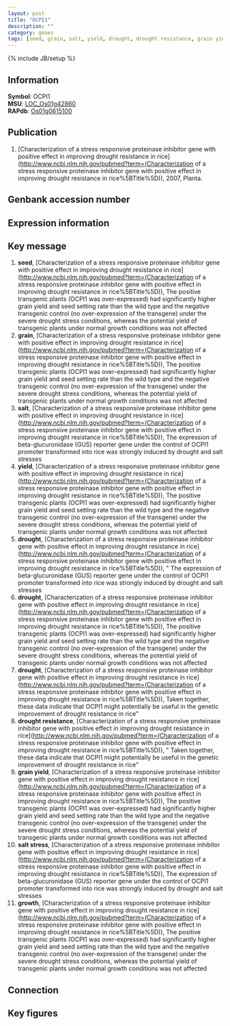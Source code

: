 ```yaml
---
layout: post
title: "OCPI1"
description: ""
category: genes
tags: [seed, grain, salt, yield, drought, drought resistance, grain yield, salt stress, growth, Gene]
---
```

{% include JB/setup %}

## Information
__Symbol__: OCPI1  
__MSU__: [LOC_Os01g42860](http://rice.plantbiology.msu.edu/cgi-bin/ORF_infopage.cgi?orf=LOC_Os01g42860)  
__RAPdb__: [Os01g0615100](http://rapdb.dna.affrc.go.jp/viewer/gbrowse_details/irgsp1?name=Os01g0615100)  

## Publication
1. [Characterization of a stress responsive proteinase inhibitor gene with positive effect in improving drought resistance in rice](http://www.ncbi.nlm.nih.gov/pubmed?term=(Characterization of a stress responsive proteinase inhibitor gene with positive effect in improving drought resistance in rice%5BTitle%5D)), 2007, Planta.

## Genbank accession number

## Expression information

## Key message
1. __seed__, [Characterization of a stress responsive proteinase inhibitor gene with positive effect in improving drought resistance in rice](http://www.ncbi.nlm.nih.gov/pubmed?term=(Characterization of a stress responsive proteinase inhibitor gene with positive effect in improving drought resistance in rice%5BTitle%5D)),  The positive transgenic plants (OCPI1 was over-expressed) had significantly higher grain yield and seed setting rate than the wild type and the negative transgenic control (no over-expression of the transgene) under the severe drought stress conditions, whereas the potential yield of transgenic plants under normal growth conditions was not affected
2. __grain__, [Characterization of a stress responsive proteinase inhibitor gene with positive effect in improving drought resistance in rice](http://www.ncbi.nlm.nih.gov/pubmed?term=(Characterization of a stress responsive proteinase inhibitor gene with positive effect in improving drought resistance in rice%5BTitle%5D)),  The positive transgenic plants (OCPI1 was over-expressed) had significantly higher grain yield and seed setting rate than the wild type and the negative transgenic control (no over-expression of the transgene) under the severe drought stress conditions, whereas the potential yield of transgenic plants under normal growth conditions was not affected
3. __salt__, [Characterization of a stress responsive proteinase inhibitor gene with positive effect in improving drought resistance in rice](http://www.ncbi.nlm.nih.gov/pubmed?term=(Characterization of a stress responsive proteinase inhibitor gene with positive effect in improving drought resistance in rice%5BTitle%5D)),  The expression of beta-glucuronidase (GUS) reporter gene under the control of OCPI1 promoter transformed into rice was strongly induced by drought and salt stresses
4. __yield__, [Characterization of a stress responsive proteinase inhibitor gene with positive effect in improving drought resistance in rice](http://www.ncbi.nlm.nih.gov/pubmed?term=(Characterization of a stress responsive proteinase inhibitor gene with positive effect in improving drought resistance in rice%5BTitle%5D)),  The positive transgenic plants (OCPI1 was over-expressed) had significantly higher grain yield and seed setting rate than the wild type and the negative transgenic control (no over-expression of the transgene) under the severe drought stress conditions, whereas the potential yield of transgenic plants under normal growth conditions was not affected
5. __drought__, [Characterization of a stress responsive proteinase inhibitor gene with positive effect in improving drought resistance in rice](http://www.ncbi.nlm.nih.gov/pubmed?term=(Characterization of a stress responsive proteinase inhibitor gene with positive effect in improving drought resistance in rice%5BTitle%5D)), " The expression of beta-glucuronidase (GUS) reporter gene under the control of OCPI1 promoter transformed into rice was strongly induced by drought and salt stresses
6. __drought__, [Characterization of a stress responsive proteinase inhibitor gene with positive effect in improving drought resistance in rice](http://www.ncbi.nlm.nih.gov/pubmed?term=(Characterization of a stress responsive proteinase inhibitor gene with positive effect in improving drought resistance in rice%5BTitle%5D)),  The positive transgenic plants (OCPI1 was over-expressed) had significantly higher grain yield and seed setting rate than the wild type and the negative transgenic control (no over-expression of the transgene) under the severe drought stress conditions, whereas the potential yield of transgenic plants under normal growth conditions was not affected
7. __drought__, [Characterization of a stress responsive proteinase inhibitor gene with positive effect in improving drought resistance in rice](http://www.ncbi.nlm.nih.gov/pubmed?term=(Characterization of a stress responsive proteinase inhibitor gene with positive effect in improving drought resistance in rice%5BTitle%5D)),  Taken together, these data indicate that OCPI1 might potentially be useful in the genetic improvement of drought resistance in rice"
8. __drought resistance__, [Characterization of a stress responsive proteinase inhibitor gene with positive effect in improving drought resistance in rice](http://www.ncbi.nlm.nih.gov/pubmed?term=(Characterization of a stress responsive proteinase inhibitor gene with positive effect in improving drought resistance in rice%5BTitle%5D)), " Taken together, these data indicate that OCPI1 might potentially be useful in the genetic improvement of drought resistance in rice"
9. __grain yield__, [Characterization of a stress responsive proteinase inhibitor gene with positive effect in improving drought resistance in rice](http://www.ncbi.nlm.nih.gov/pubmed?term=(Characterization of a stress responsive proteinase inhibitor gene with positive effect in improving drought resistance in rice%5BTitle%5D)),  The positive transgenic plants (OCPI1 was over-expressed) had significantly higher grain yield and seed setting rate than the wild type and the negative transgenic control (no over-expression of the transgene) under the severe drought stress conditions, whereas the potential yield of transgenic plants under normal growth conditions was not affected
10. __salt stress__, [Characterization of a stress responsive proteinase inhibitor gene with positive effect in improving drought resistance in rice](http://www.ncbi.nlm.nih.gov/pubmed?term=(Characterization of a stress responsive proteinase inhibitor gene with positive effect in improving drought resistance in rice%5BTitle%5D)),  The expression of beta-glucuronidase (GUS) reporter gene under the control of OCPI1 promoter transformed into rice was strongly induced by drought and salt stresses
11. __growth__, [Characterization of a stress responsive proteinase inhibitor gene with positive effect in improving drought resistance in rice](http://www.ncbi.nlm.nih.gov/pubmed?term=(Characterization of a stress responsive proteinase inhibitor gene with positive effect in improving drought resistance in rice%5BTitle%5D)),  The positive transgenic plants (OCPI1 was over-expressed) had significantly higher grain yield and seed setting rate than the wild type and the negative transgenic control (no over-expression of the transgene) under the severe drought stress conditions, whereas the potential yield of transgenic plants under normal growth conditions was not affected

## Connection

## Key figures


